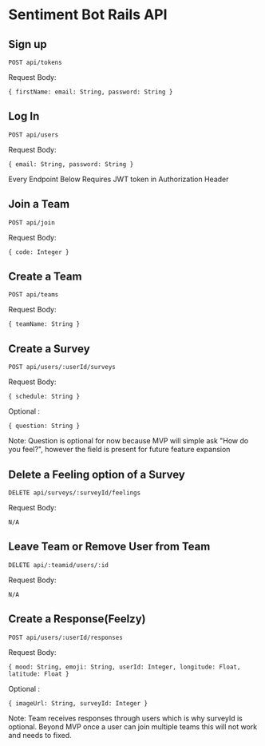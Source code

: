 # Sentiment Bot Rails API

## Sign up

```
POST api/tokens
```
Request Body:

```
{ firstName: email: String, password: String }
```


## Log In

```
POST api/users
```
Request Body:

```
{ email: String, password: String }
```

Every Endpoint Below Requires JWT 
token in Authorization Header 

## Join a Team

```
POST api/join
```
Request Body:

```
{ code: Integer }
```

## Create a Team

```
POST api/teams
```
Request Body:

```
{ teamName: String }
```

## Create a Survey

```
POST api/users/:userId/surveys
```
Request Body:

```
{ schedule: String }
```

 Optional :

```
{ question: String }
```

Note: Question is optional for now because MVP will 
simple ask "How do you feel?", however the field is
present for future feature expansion


## Delete a Feeling option of a Survey
   
```
DELETE api/surveys/:surveyId/feelings
```
Request Body:

```
N/A
```

## Leave Team or Remove User from Team
```
DELETE api/:teamid/users/:id
```
Request Body:

```
N/A
```

## Create a Response(Feelzy)

```
POST api/users/:userId/responses
```
Request Body:

```
{ mood: String, emoji: String, userId: Integer, longitude: Float, latitude: Float }
```
 Optional :

```
{ imageUrl: String, surveyId: Integer }
```

Note: Team receives responses through users
which is why surveyId is optional.
Beyond MVP once a user can join multiple teams
this will not work and needs to fixed.